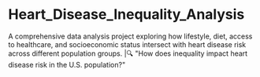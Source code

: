 # Heart_Disease_Inequality_Analysis
A comprehensive data analysis project exploring how lifestyle, diet, access to healthcare, and socioeconomic status intersect with heart disease risk across different population groups.  |🔍 "How does inequality impact heart disease risk in the U.S. population?"
